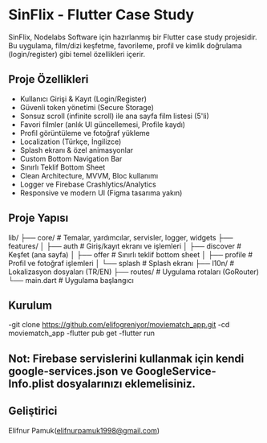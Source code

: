 # SinFlix - Flutter Case Study

SinFlix, Nodelabs Software için hazırlanmış bir Flutter case study projesidir. Bu uygulama, film/dizi keşfetme, favorileme, profil ve kimlik doğrulama (login/register) gibi temel özellikleri içerir.

## Proje Özellikleri

- Kullanıcı Girişi & Kayıt (Login/Register)
- Güvenli token yönetimi (Secure Storage)
- Sonsuz scroll (infinite scroll) ile ana sayfa film listesi (5'li)
- Favori filmler (anlık UI güncellemesi, Profile kaydı)
- Profil görüntüleme ve fotoğraf yükleme
- Localization (Türkçe, İngilizce)
- Splash ekranı & özel animasyonlar
- Custom Bottom Navigation Bar
- Sınırlı Teklif Bottom Sheet
- Clean Architecture, MVVM, Bloc kullanımı
- Logger ve Firebase Crashlytics/Analytics
- Responsive ve modern UI (Figma tasarıma yakın)

## Proje Yapısı

lib/
 ├── core/             # Temalar, yardımcılar, servisler, logger, widgets
 ├── features/
 │    ├── auth         # Giriş/kayıt ekranı ve işlemleri
 │    ├── discover     # Keşfet (ana sayfa)
 │    ├── offer        # Sınırlı teklif bottom sheet
 │    ├── profile      # Profil ve fotoğraf işlemleri
 │    └── splash       # Splash ekranı
 ├── l10n/             # Lokalizasyon dosyaları (TR/EN)
 ├── routes/           # Uygulama rotaları (GoRouter)
 └── main.dart         # Uygulama başlangıcı


## Kurulum
-git clone https://github.com/elifogreniyor/moviematch_app.git
-cd moviematch_app
-flutter pub get
-flutter run
## Not: Firebase servislerini kullanmak için kendi google-services.json ve GoogleService-Info.plist dosyalarınızı eklemelisiniz.

## Geliştirici
  Elifnur Pamuk(elifnurpamuk1998@gmail.com)
